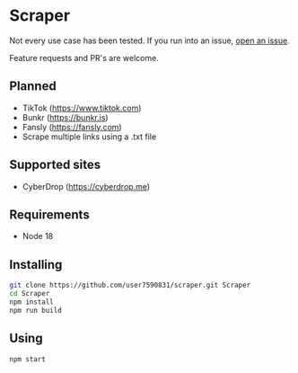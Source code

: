 # Scraper

Not every use case has been tested. If you run into an issue, [open an issue](https://github.com/user7590831/scraper/issues).

Feature requests and PR's are welcome.

## Planned

- TikTok (https://www.tiktok.com)
- Bunkr (https://bunkr.is)
- Fansly (https://fansly.com)
- Scrape multiple links using a .txt file

## Supported sites

- CyberDrop (https://cyberdrop.me)

## Requirements

- Node 18

## Installing

```bash
git clone https://github.com/user7590831/scraper.git Scraper
cd Scraper
npm install
npm run build
```

## Using

```bash
npm start
```

